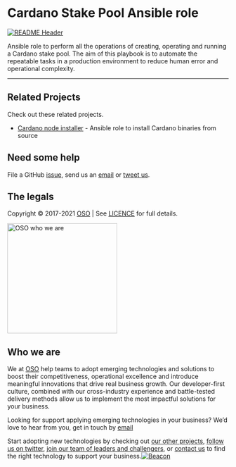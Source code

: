 
<!-- markdownlint-disable -->
# Cardano Stake Pool Ansible role
<!-- markdownlint-restore -->

[![README Header][readme_header_img]][readme_header_link]

<!--




  ** DO NOT EDIT THIS FILE
  **
  ** This file was automatically generated by the `build-harness`.
  ** 1) Make all changes to `README.yaml`
  ** 2) Run `make init` (you only need to do this once)
  ** 3) Run`make readme` to rebuild this file.
  **
  ** (We maintain HUNDREDS of open source projects. This is how we maintain our sanity.)
  **





-->
Ansible role to perform all the operations of creating, operating and running a Cardano stake pool. The aim of this playbook is to automate the repeatable tasks in a production environment to reduce human error and operational complexity.

---














## Related Projects

Check out these related projects.

- [Cardano node installer](https://github.com/osodevops/ansible-role-cardano-node) - Ansible role to install Cardano binaries from source



## Need some help

File a GitHub [issue](https://github.com/osodevops/ansible-role-cardano-stake-pool/issues), send us an [email][email] or [tweet us][twitter].

## The legals

Copyright © 2017-2021 [OSO](https://oso.sh) | See [LICENCE](LICENSE) for full details.

[<img src="https://oso-public-resources.s3.eu-west-1.amazonaws.com/oso-logo-green.png" alt="OSO who we are" width="250"/>](https://oso.sh/who-we-are/)

## Who we are

We at [OSO][website] help teams to adopt emerging technologies and solutions to boost their competitiveness, operational excellence and introduce meaningful innovations that drive real business growth. Our developer-first culture, combined with our cross-industry experience and battle-tested delivery methods allow us to implement the most impactful solutions for your business.

Looking for support applying emerging technologies in your business? We’d love to hear from you, get in touch by [email][email]

Start adopting new technologies by checking out [our other projects][github], [follow us on twitter][twitter], [join our team of leaders and challengers][careers], or [contact us][contact] to find the right technology to support your business.[![Beacon][beacon]][website]

  [logo]: https://oso-public-resources.s3.eu-west-1.amazonaws.com/oso-logo-green.png
  [website]: https://oso.sh?utm_source=github&utm_medium=readme&utm_campaign=osodevops/ansible-role-cardano-stake-pool&utm_content=website
  [github]: https://github.com/osodevops?utm_source=github&utm_medium=readme&utm_campaign=osodevops/ansible-role-cardano-stake-pool&utm_content=github
  [careers]: https://oso.sh/careers/?utm_source=github&utm_medium=readme&utm_campaign=osodevops/ansible-role-cardano-stake-pool&utm_content=careers
  [contact]: https://oso.sh/contact/?utm_source=github&utm_medium=readme&utm_campaign=osodevops/ansible-role-cardano-stake-pool&utm_content=contact
  [linkedin]: https://www.linkedin.com/company/oso-devops?utm_source=github&utm_medium=readme&utm_campaign=osodevops/ansible-role-cardano-stake-pool&utm_content=linkedin
  [twitter]: https://twitter.com/osodevops?utm_source=github&utm_medium=readme&utm_campaign=osodevops/ansible-role-cardano-stake-pool&utm_content=twitter
  [email]: mailto:enquiries@oso.sh?utm_source=github&utm_medium=readme&utm_campaign=osodevops/ansible-role-cardano-stake-pool&utm_content=email
  [readme_header_img]: https://oso-public-resources.s3.eu-west-1.amazonaws.com/oso-animation.gif
  [readme_header_link]: https://oso.sh/what-we-do/?utm_source=github&utm_medium=readme&utm_campaign=osodevops/ansible-role-cardano-stake-pool&utm_content=readme_header_link
  [beacon]: https://github-analyics.ew.r.appspot.com/G-WV0Q3HYW08/osodevops/ansible-role-cardano-stake-pool?pixel&cs=github&cm=readme&an=ansible-role-cardano-stake-pool
